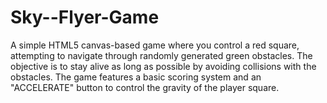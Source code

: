 # Sky--Flyer-Game
A simple HTML5 canvas-based game where you control a red square, attempting to navigate through randomly generated green obstacles. The objective is to stay alive as long as possible by avoiding collisions with the obstacles. The game features a basic scoring system and an "ACCELERATE" button to control the gravity of the player square.
